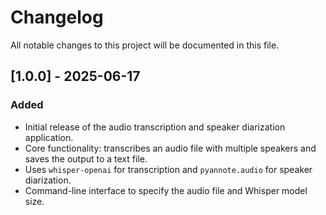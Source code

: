 # Changelog

All notable changes to this project will be documented in this file.

## [1.0.0] - 2025-06-17

### Added

-   Initial release of the audio transcription and speaker diarization application.
-   Core functionality: transcribes an audio file with multiple speakers and saves the output to a text file.
-   Uses `whisper-openai` for transcription and `pyannote.audio` for speaker diarization.
-   Command-line interface to specify the audio file and Whisper model size.
